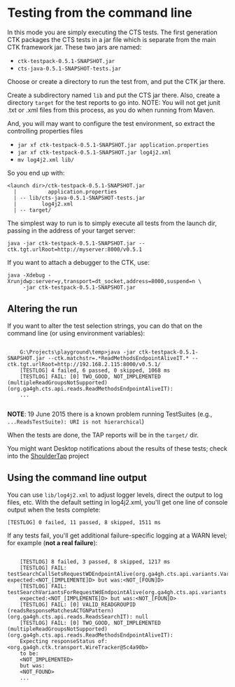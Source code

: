 # Testing from the command line

In this mode you are simply executing the CTS tests. The first generation CTK packages the CTS tests in a jar file which is separate from the main CTK framework jar. These two jars are named:

- `ctk-testpack-0.5.1-SNAPSHOT.jar`
- `cts-java-0.5.1-SNAPSHOT-tests.jar` 

Choose or create a directory to run the test from, and put the CTK jar there.

Create a subdirectory named `lib` and put the CTS jar there. Also, create a directory `target` for the test reports to go into. NOTE: You will not get junit .txt or .xml files from this process, as you do when running from Maven.

And, you will may want to configure the test environment, so extract the controlling properties files

- `jar xf ctk-testpack-0.5.1-SNAPSHOT.jar application.properties`
- `jar xf ctk-testpack-0.5.1-SNAPSHOT.jar log4j2.xml`
- `mv log4j2.xml lib/`

So you end up with:

    <launch dir>/ctk-testpack-0.5.1-SNAPSHOT.jar
      |          application.properties
      | -- lib/cts-java-0.5.1-SNAPSHOT-tests.jar
      |        log4j2.xml
      | -- target/

The simplest way to run is to simply execute all tests from the launch dir, passing in the address of your target server:

`java -jar ctk-testpack-0.5.1-SNAPSHOT.jar --ctk.tgt.urlRoot=http://myserver:8000/v0.5.1`
 
If you want to attach a debugger to the CTK, use:

    java -Xdebug -Xrunjdwp:server=y,transport=dt_socket,address=8000,suspend=n \
         -jar ctk-testpack-0.5.1-SNAPSHOT.jar

## Altering the run 

If you want to alter the test selection strings, you can do that on the command line (or using environment variables):

```

    G:\Projects\playground\temp>java -jar ctk-testpack-0.5.1-SNAPSHOT.jar --ctk.matchstr=.*ReadMethodsEndpointAliveIT.* --ctk.tgt.urlRoot=http://192.168.2.115:8000/v0.5.1/
    [TESTLOG] 4 failed, 6 passed, 0 skipped, 1068 ms
    [TESTLOG] FAIL: [0] TWO_GOOD, NOT_IMPLEMENTED (multipleReadGroupsNotSupported)(org.ga4gh.cts.api.reads.ReadMethodsEndpointAliveIT):
    ...


```

**NOTE**: 19 June 2015 there is a known problem running TestSuites (e.g., `...ReadsTestSuite): URI is not hierarchical`)

When the tests are done, the TAP reports will be in the `target/` dir.

You might want Desktop notifications about the results of these tests; check into the [ShoulderTap](https://github.com/ryandoyle/shouldertap) project

## Using the command line output

You can use `lib/log4j2.xml` to adjust logger levels, direct the output to log files, etc. With the default setting in log4j2.xml, you'll get one line of console output when the tests complete:

`[TESTLOG] 0 failed, 11 passed, 8 skipped, 1511 ms`

If any tests fail, you'll get additional failure-specific logging at a WARN level; for example (**not a real failure**):

```

    [TESTLOG] 8 failed, 3 passed, 8 skipped, 1217 ms
    [TESTLOG] FAIL: testSearchCallSetsRequestWDEndpointAlive(org.ga4gh.cts.api.variants.VariantsMethodsEndpointAliveIT): expected:<NOT_[IMPLEMENTE]D> but was:<NOT_[FOUN]D>
    [TESTLOG] FAIL: testSearchVariantsForRequestWdEndpointAlive(org.ga4gh.cts.api.variants.VariantsMethodsEndpointAliveIT):
    expected:<NOT_[IMPLEMENTE]D> but was:<NOT_[FOUN]D>
    [TESTLOG] FAIL: [0] VALID_READGROUPID (readsResponseMatchesACTGNPattern)(org.ga4gh.cts.api.reads.ReadsSearchIT): null
    [TESTLOG] FAIL: [0] TWO_GOOD, NOT_IMPLEMENTED (multipleReadGroupsNotSupported)(org.ga4gh.cts.api.reads.ReadMethodsEndpointAliveIT):
    Expecting responseStatus of: <org.ga4gh.ctk.transport.WireTracker@5c4a90b>
    to be:
    <NOT_IMPLEMENTED>
    but was:
    <NOT_FOUND>
    ...

```

